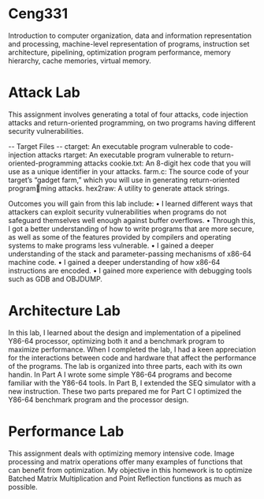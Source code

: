 # Ceng331
Introduction to computer organization, data and information representation and processing, machine-level representation of programs, instruction set architecture, pipelining, optimization program performance, memory hierarchy, cache memories, virtual memory.

# Attack Lab
This assignment involves generating a total of four attacks, code injection attacks and return-oriented programming, on two programs having different security vulnerabilities.

-- Target Files --
ctarget: An executable program vulnerable to code-injection attacks
rtarget: An executable program vulnerable to return-oriented-programming attacks
cookie.txt: An 8-digit hex code that you will use as a unique identifier in your attacks.
farm.c: The source code of your target’s “gadget farm,” which you will use in generating return-oriented programming attacks.
hex2raw: A utility to generate attack strings.

Outcomes you will gain from this lab include:
• I learned different ways that attackers can exploit security vulnerabilities when programs do not safeguard
themselves well enough against buffer overflows.
• Through this, I got a better understanding of how to write programs that are more secure, as well as
some of the features provided by compilers and operating systems to make programs less vulnerable.
• I gained a deeper understanding of the stack and parameter-passing mechanisms of x86-64 machine code.
• I gained a deeper understanding of how x86-64 instructions are encoded.
• I gained more experience with debugging tools such as GDB and OBJDUMP.

# Architecture Lab

In this lab, I learned about the design and implementation of a pipelined Y86-64 processor, optimizing both it and
a benchmark program to maximize performance.  When I completed the lab, I had a keen appreciation for the interactions
between code and hardware that affect the performance of the programs.
The lab is organized into three parts, each with its own handin. In Part A I wrote some simple Y86-64 programs
and become familiar with the Y86-64 tools. In Part B, I extended the SEQ simulator with a new instruction. These
two parts prepared me for Part C  I optimized the Y86-64 benchmark program and the processor design.

# Performance Lab

This assignment deals with optimizing memory intensive code. Image processing and matrix operations offer many
examples of functions that can benefit from optimization. My objective in this homework is to optimize  Batched Matrix
Multiplication and Point Reflection functions as much as possible.

